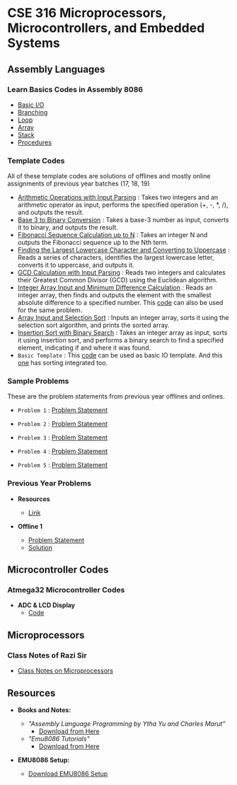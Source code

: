 # CSE 316 Microprocessors, Microcontrollers, and Embedded Systems

## Assembly Languages

### Learn Basics Codes in Assembly 8086

- [Basic I/O](https://github.com/Anonto050/CSE-316-Microprocessors-Microcontrollers-and-Embedded-Systems/tree/main/Assembly%20codes/Practice%20codes/01-Basic-IO)
- [Branching](https://github.com/Anonto050/CSE-316-Microprocessors-Microcontrollers-and-Embedded-Systems/tree/main/Assembly%20codes/Practice%20codes/02-Branching)
- [Loop](https://github.com/Anonto050/CSE-316-Microprocessors-Microcontrollers-and-Embedded-Systems/tree/main/Assembly%20codes/Practice%20codes/03-Loop)
- [Array](https://github.com/Anonto050/CSE-316-Microprocessors-Microcontrollers-and-Embedded-Systems/tree/main/Assembly%20codes/Practice%20codes/04-Array)
- [Stack](https://github.com/Anonto050/CSE-316-Microprocessors-Microcontrollers-and-Embedded-Systems/tree/main/Assembly%20codes/Practice%20codes/05-Stack)
- [Procedures](https://github.com/Anonto050/CSE-316-Microprocessors-Microcontrollers-and-Embedded-Systems/tree/main/Assembly%20codes/Practice%20codes/06-Procedures)

### Template Codes

All of these template codes are solutions of offlines and mostly online assignments of previous year batches (17, 18, 19)  

- [Arithmetic Operations with Input Parsing](/Assembly%20codes/Template%20codes/arithmetics.asm) : Takes two integers and an arithmetic operator as input, performs the specified operation (+, -, *, /), and outputs the result.
- [Base 3 to Binary Conversion](/Assembly%20codes/Template%20codes/base3_to_binary.asm) : Takes a base-3 number as input, converts it to binary, and outputs the result.
- [Fibonacci Sequence Calculation up to N](/Assembly%20codes/Template%20codes/fibonacci_uptoN.asm) : Takes an integer N and outputs the Fibonacci sequence up to the Nth term.
- [Finding the Largest Lowercase Character and Converting to Uppercase](/Assembly%20codes/Template%20codes/LargestLowercaseToUpper.asm) : Reads a series of characters, identifies the largest lowercase letter, converts it to uppercase, and outputs it.
- [GCD Calculation with Input Parsing](/Assembly%20codes/Template%20codes/GCD.asm) : Reads two integers and calculates their Greatest Common Divisor (GCD) using the Euclidean algorithm.
- [Integer Array Input and Minimum Difference Calculation](/Assembly%20codes/Template%20codes/smallest_diff_w_N.asm) : Reads an integer array, then finds and outputs the element with the smallest absolute difference to a specified number. This [code](/Assembly%20codes/Template%20codes/min_difference.asm) can also be used for the same problem. 
- [Array Input and Selection Sort](/Assembly%20codes/Template%20codes/selection_sort.asm) : Inputs an integer array, sorts it using the selection sort algorithm, and prints the sorted array.
- [Insertion Sort with Binary Search](/Assembly%20codes/Template%20codes/insertionSort_binarySearch.asm) : Takes an integer array as input, sorts it using insertion sort, and performs a binary search to find a specified element, indicating if and where it was found.
- `Basic Template` : This [code](/Assembly%20codes/Template%20codes/io_template.asm) can be used as basic IO template. And this [one](/Assembly%20codes/Template%20codes/template.asm) has sorting integrated too.  

### Sample Problems

These are the problem statements from previous year offlines and onlines. 

- `Problem 1` : [Problem Statement](https://github.com/Anonto050/CSE-316-Microprocessors-Microcontrollers-and-Embedded-Systems/blob/main/Assembly%20codes/Sample%20problems/CSE%20316%20Offline%201%20Description.pdf)

- `Problem 2` : [Problem Statement](https://github.com/Anonto050/CSE-316-Microprocessors-Microcontrollers-and-Embedded-Systems/blob/main/Assembly%20codes/Sample%20problems/Jan_2021_CSE_316_Assembly_Offline_1.pdf)

- `Problem 3` : [Problem Statement](https://github.com/Anonto050/CSE-316-Microprocessors-Microcontrollers-and-Embedded-Systems/blob/main/Assembly%20codes/Sample%20problems/CSE_316_offline_2.pdf)
 
- `Problem 4` : [Problem Statement](https://github.com/Anonto050/CSE-316-Microprocessors-Microcontrollers-and-Embedded-Systems/blob/main/Assembly%20codes/Sample%20problems/CSE_316___Assignment_3.pdf)

- `Problem 5` : [Problem Statement](https://github.com/Anonto050/CSE-316-Microprocessors-Microcontrollers-and-Embedded-Systems/blob/main/Assembly%20codes/Sample%20problems/CSE_316_Assignment_4%20(3).pdf)



### Previous Year Problems

- **Resources** 
  - [Link](https://github.com/Anonto050/CSE-316-Microprocessors-Microcontrollers-and-Embedded-Systems/tree/main/Assembly%20codes/Prev%20years/Assembly%20Resources)

- **Offline 1**
  - [Problem Statement](https://github.com/Anonto050/CSE-316-Microprocessors-Microcontrollers-and-Embedded-Systems/blob/main/Assembly%20codes/Prev%20years/Assembly%20codes/Batch%2017%20Offline%201/Offline%201.pdf)
  - [Solution](https://github.com/Anonto050/CSE-316-Microprocessors-Microcontrollers-and-Embedded-Systems/tree/main/Assembly%20codes/Prev%20years/Assembly%20codes/Batch%2017%20Offline%201)

## Microcontroller Codes

### Atmega32 Microcontroller Codes

- **ADC & LCD Display**
  - [Code](https://github.com/Anonto050/CSE-316-Microprocessors-Microcontrollers-and-Embedded-Systems/blob/main/Microcontroller%20codes/main.cpp)

## Microprocessors

### Class Notes of Razi Sir

- [Class Notes on Microprocessors](https://github.com/Anonto050/CSE-316-Microprocessors-Microcontrollers-and-Embedded-Systems/tree/main/Assembly%20codes/Razi%20sir%20notes)

## Resources

- **Books and Notes:**
  - *"Assembly Language Programming by Ytha Yu and Charles Marut"*
    - [Download from Here](https://github.com/Anonto050/CSE-316-Microprocessors-Microcontrollers-and-Embedded-Systems/blob/main/Assembly%20codes/8086-marut-book.pdf)
  - *"Emu8086 Tutorials"*
    - [Download from Here](https://github.com/Anonto050/CSE-316-Microprocessors-Microcontrollers-and-Embedded-Systems/blob/main/Assembly%20codes/emu8086-docs.pdf)

- **EMU8086 Setup:**
  - [Download EMU8086 Setup](https://github.com/Anonto050/CSE-316-Microprocessors-Microcontrollers-and-Embedded-Systems/blob/main/Assembly%20codes/setup.exe)
